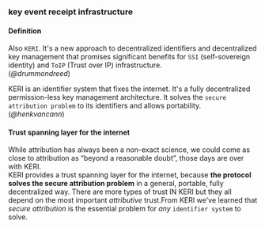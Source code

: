 ### key event receipt infrastructure

<h4>Definition</h4><p>Also <code>KERI</code>. It&#39;s a new approach to decentralized identifiers and decentralized key management that promises significant benefits for <code>SSI</code> (self-sovereign identity) and <code>ToIP</code> (Trust over IP) infrastructure.<br>(<em>@drummondreed</em>)</p><p>KERI is an identifier system that fixes the internet. It&#39;s a fully decentralized permission-less key management architecture. It solves the <code>secure attribution problem</code> to its identifiers and allows portability.<br>(<em>@henkvancann</em>)</p><h4>Trust spanning layer for the internet</h4><p>While attribution has always been a non-exact science, we could come as close to attribution as “beyond a reasonable doubt”, those days are over with KERI.<br>KERI provides a trust spanning layer for the internet, because <strong>the protocol solves the secure attribution problem</strong> in a general, portable, fully decentralized way. There are more types of trust IN KERI but they all depend on the most important <em>attributive</em> trust.From KERI we&#39;ve learned that <em>secure attribution</em> is the essential problem for <em>any</em> <code>identifier system</code> to solve.</p>